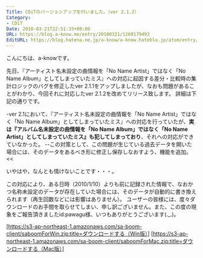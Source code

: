 ```yaml
---
Title: CDiTのバージョンアップを行いました。（ver 2.1.2）
Category:
- CDiT
Date: 2010-03-21T22:51:33+09:00
URL: https://blog.a-know.me/entry/20100321/1269179493
EditURL: https://blog.hatena.ne.jp/a-know/a-know.hateblo.jp/atom/entry/12921228815727979861
---
```


こんにちは、a-knowです。

先日、『アーティスト名未設定の曲情報を「No Name Artist」ではなく「No Name Album」としてしまっていたミス』への対応に起因する差分・比較時の集計ロジックのバグを修正したver 2.1.1をアップしましたが、なおも問題があることがわかり、今回それに対応したver 2.1.2を改めてリリース致します。
詳細は下記の通りです。


>>
-ver 2.1において、『アーティスト名未設定の曲情報を「No Name Artist」ではなく「No Name Album」としてしまっていたミス』への対応を行っていたが、<span style="font-weight:bold;">実は『アルバム名未設定の曲情報を「No Name Album」ではなく「No Name Artist」としてしまっていたミス』も犯してしまっており</span>、それへの対応ができていなかった。
--この対策として、この問題が生じている過去データを開いた場合には、そのデータをあるべき形に修正し保存しなおすよう、機能を追加。
<<


いやはや，なんとも情けないことです・・・。

この対応により、ある日時（2010/1/10）よりも前に記録された情報で、なおかつ名称未設定のデータが存在していた場合には、そのデータが自動的に書き換えられます（再生回数などには影響はありません）。
ユーザーの皆様には、度々ダウンロードのお手間を取らせてしまい、申し訳ございません。また、この度の現象をご報告頂きましたid:pawagu様、いつもありがとうございます(._.)。


[https://s3-ap-northeast-1.amazonaws.com/sa-boom-client/saboomForWin.zip:title=ダウンロードする（Win版）]
[https://s3-ap-northeast-1.amazonaws.com/sa-boom-client/saboomForMac.zip:title=ダウンロードする（Mac版）]


<script src="https://moshi-moshi.moshimo.works/moshimoshi/a_know_blog/20100321-1269179493?title=CDiT%E3%81%AE%E3%83%90%E3%83%BC%E3%82%B8%E3%83%A7%E3%83%B3%E3%82%A2%E3%83%83%E3%83%97%E3%82%92%E8%A1%8C%E3%81%84%E3%81%BE%E3%81%97%E3%81%9F%E3%80%82%EF%BC%88ver%202.1.2%EF%BC%89"></script>

